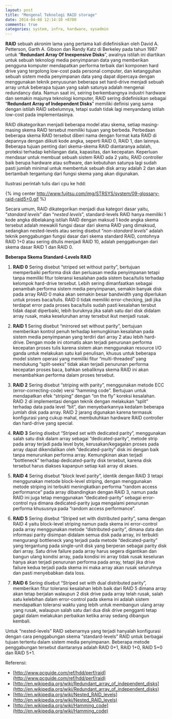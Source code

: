 ```yaml
---
layout: post
title: "Mengenal Teknologi RAID storage"
date: 2014-04-08 12:14:10 +0700
comments: true
categories: system, infra, hardware, sysadmin
---
```



**RAID** sebuah akronim lama yang pertama kali didefinisikan oleh David A. Petterson, Garth A. Gibson dan Randy Katz di Berkeley pada tahun 1987 untuk “**Redundant Array Of Inexpensive Disks**”, awalnya istilah ini  diartikan untuk sebuah teknologi media penyimpanan data yang memberikan pengguna komputer mendapatkan performa terbaik dari komponen hard drive yang tergolong low-cost pada personal computer, dan ketangguhan sebuah sistem media penyimpanan data yang dapat dipercaya dengan menggunakan teknik penyusunan beberapa set hard-drive menjadi sebuah array untuk beberapa tujuan yang salah satunya adalah mengenai redundancy data.
Namun saat ini, seiring berkembangnya industri hardware dan semakin majunya teknologi komputer, RAID sering didefinisikan sebagai “**Redundant Array of Independent Disks**” memiliki definisi yang sama dengan istilah RAID sebelumnya, tetapi sudah tidak lagi menyandang istilah low-cost pada implementasinya.

RAID dikategorikan menjadi beberapa model atau skema, setiap masing-masing skema RAID tersebut memiliki tujuan yang berbeda. Perbedaan beberapa skema RAID tersebut diberi nama dengan format kata RAID di depannya dengan diikuti kode angka, seperti RAID 0, RAID 1, dan lainnya. Beberapa tujuan penting dari skema-skema RAID diantaranya adalah, proteksi terhadap kehilangan data, kapasitas, dan kecepatan. Keperluan mendasar untuk membuat sebuah sistem RAID ada 2 yaitu, RAID controller baik berupa hardware atau software, dan kebutuhan satunya lagi sudah pasti jumlah minimal untuk membentuk sebuah disk array adalah 2 dan akan bertambah tergantung dari fungsi skema yang akan digunakan.

Ilustrasi perintah tulis dari cpu ke hdd:

{% img center http://www.fujitsu.com/img/STRSYS/system/09-glossary-raid-raid5+0.gif %}


Secara umum, RAID dikategorikan menjadi dua kategori dasar yaitu, “*standard levels*” dan “*nested levels*”, standard-levels RAID hanya memiliki 1 kode angka dibelakang istilah RAID dengan maksud 1 kode angka skema tersebut adalah mewakili fungsi dasar dari skema RAID yang dimaksud, sedangkan nested-levels atau sering disebut “*non-standard levels*” adalah teknik penggabungan fungsi dasar dari skema standard RAID, contohnya RAID 1+0 atau sering ditulis menjadi RAID 10, adalah penggabungan dari skema dasar RAID 1 dan RAID 0.

**Beberapa Skema Standard-Levels RAID**

1. **RAID 0**
Sering disebut “striped set without parity”, bertujuan memperbaiki performa disk dan perluasan media penyimpanan tetapi tanpa memiliki fitur toleransi kesalahan pada sistem baca/tulis terhadap kelompok hard-drive tersebut. Lebih sering dimanfaatkan sebagai penambah performa sistem media penyimpanan, semakin banyak disk pada array RAID 0 maka akan semakin besar bandwidth yang diperlukan untuk proses baca/tulis. RAID 0 tidak memiliki error-checking, jadi jika terdapat error pada proses baca/tulis sudah pasti kesalahan tersbut tidak dapat diperbaiki, lebih buruknya jika salah satu dari disk didalam array rusak, maka keseluruhan array tersebut ikut menjadi rusak.

2. **RAID 1**
Sering disebut “mirrored set without parity”, bertujuan memberikan kontrol penuh terhadap kemungkinan kesalahan pada sistem media penyimpanan yang terdiri dari array 2 atau lebih hard-drive. Dengan mode ini otomatis akan terjadi penurunan performa kecepatan proses tulis karena  sistem akan menggunakan resource I/O ganda untuk melakukan satu kali penulisan, khusus untuk beberapa model sistem operasi yang memiliki fitur “multi-threaded” yang mendukung “split-seeks”  tidak akan terjadi penurunan performa kecepatan proses baca, bahkan sebaliknya skema RAID ini akan menambahkan performa dalam proses tersebut.

3. **RAID 2**
Sering disebut “striping with parity”, menggunakan metode ECC (error-correcting-code) versi “hamming code”.  Bertujuan untuk mendapatkan efek “striping” dengan “on the fly” koreksi kesalahan. RAID 2 di implementasi dengan teknik dengan melakukan “split” terhadap data pada level “bit”, dan menyebarkannya kedalam beberapa jumlah disk pada array. RAID 2 jarang digunakan karena termasuk konfigurasi yang cukup mahal, membutuhkan hardware RAID controller dan hard-drive yang special.

4. **RAID 3**
Sering disebut “Striped set with dedicated parity”, menggunakan salah satu disk dalam array sebagai “dedicated-parity”, metode strip pada array terjadi pada level byte, kerusakan/kegagalan proses pada array dapat dikendalikan oleh “dedicated-parity” disk ini dengan baik tanpa menurunkan performa array. Kemungkinan akan terjadi “bottleneck” terhadap dedicated-parity disk tersebut, karena disk tersebut harus diakses kapanpun setiap kali array di akses.

5. **RAID 4**
Sering disebut “block level parity”, identik dengan RAID 3 tetapi menggunakan metode block-level striping, dengan menggunakan metode striping ini terbukti meningkatkan performa “random access performance” pada array dibandingkan dengan RAID 3, namun pada RAID ini juga tetap menggunakan “dedicated-parity” sebagai error-control nya dimana dedicated-parity juga mengalami penurunan performa khususnya pada “random access performance”.

6. **RAID 5**
Sering disebut “Striped set with distributed parity”, sama dengan RAID 4 yaitu block-level striping namun pada skema ini error-control pada array menggunakan metode “distributed-parity”, dimana data dan informasi parity disimpan didalam semua disk pada array, ini terbukti mengurangi bottleneck yang terjadi pada metode “dedicated-parity” yang tergantung pada single-unit disk yang berperan sebagai parity disk dari array. Satu drive failure pada array harus segera digantikan dan bangun ulang kondisi array, pada kondisi ini array tidak rusak keseluran hanya akan terjadi penurunan performa pada array, tetapi jika drive failure kedua terjadi pada skema ini maka array akan rusak seluruhnya dan pasti menyebabkan data loss.

7. **RAID 6**
Sering disebut “Striped set with dual distributed parity”, memberikan fitur toleransi kesalahan lebih baik dari RAID 5 dimana array akan tetap berjalan walaupun 2 disk drive pada array telah rusak, salah satu kelebihan dalam error-control pada skema ini adalah sistem mendapatkan toleransi waktu yang lebih untuk membangun ulang array yang rusak, walaupun salah satu dari dua disk drive pengganti tetap gagal dalam melakukan perbaikan ketika array sedang dibangun kembali.

Untuk “nested-levels” RAID sebenarnya yang terjadi hanyalah konfigurasi dengan cara penggabungan skema “standard-levels” RAID untuk berbagai tujuan tertentu dalam sistem media penyimpanan. Beberapa metode penggabungan tersebut diantaranya adalah RAID 0+1, RAID 1+0, RAID 5+0 dan RAID 5+1.

Referensi:


* [http://www.pcguide.com/ref/hdd/perf/raid](http://www.pcguide.com/ref/hdd/perf/raid)
* [http://en.wikipedia.org/wiki/Redundant_array_of_independent_disks](http://en.wikipedia.org/wiki/Redundant_array_of_independent_disks)
* [http://en.wikipedia.org/wiki/Nested_RAID_levels](http://en.wikipedia.org/wiki/Nested_RAID_levels)
* [http://en.wikipedia.org/wiki/Hamming_code](http://en.wikipedia.org/wiki/Hamming_code)
